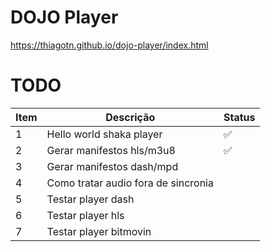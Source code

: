 # DOJO Player

https://thiagotn.github.io/dojo-player/index.html

# TODO
| Item | Descrição | Status |
| --- | --- | --- |
| 1 | Hello world shaka player | :white_check_mark: |
| 2 | Gerar manifestos hls/m3u8 | :white_check_mark: |
| 3 | Gerar manifestos dash/mpd |  |
| 4 | Como tratar audio fora de sincronia |  |
| 5 | Testar player dash |  |
| 6 | Testar player hls |  |
| 7 | Testar player bitmovin |  |
